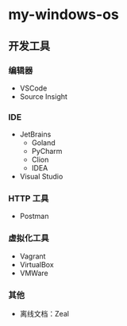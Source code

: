 # my-windows-os

## 开发工具

### 编辑器

- VSCode
- Source Insight

### IDE

- JetBrains
    - Goland
    - PyCharm
    - Clion
    - IDEA
- Visual Studio

### HTTP 工具

- Postman

### 虚拟化工具

- Vagrant
- VirtualBox
- VMWare

### 其他

- 离线文档：Zeal
